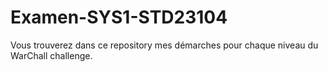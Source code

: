 # Examen-SYS1-STD23104
Vous trouverez dans ce repository mes démarches pour chaque niveau du WarChall challenge.
